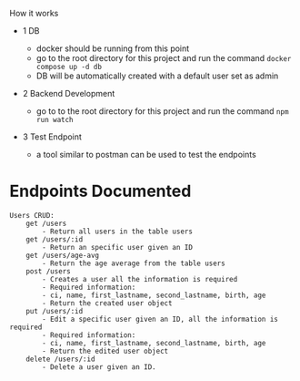 How it works

- 1 DB
    - docker should be running from this point
    - go to the root directory for this project and run the command `docker compose up -d db`
    - DB will be automatically created with a default user set as admin

- 2 Backend Development
    - go to to the root directory for this project and run the command `npm run watch`

- 3 Test Endpoint
    - a tool similar to postman can be used to test the endpoints

# Endpoints Documented

    Users CRUD:
        get /users
            - Return all users in the table users
        get /users/:id
            - Return an specific user given an ID
        get /users/age-avg
            - Return the age average from the table users
        post /users
            - Creates a user all the information is required
            - Required information: 
            - ci, name, first_lastname, second_lastname, birth, age
            - Return the created user object
        put /users/:id
            - Edit a specific user given an ID, all the information is required
            - Required information: 
            - ci, name, first_lastname, second_lastname, birth, age
            - Return the edited user object
        delete /users/:id
            - Delete a user given an ID.
    
